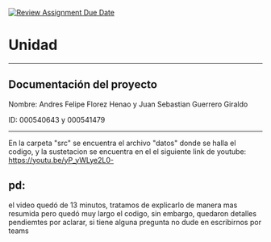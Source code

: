 [![Review Assignment Due Date](https://classroom.github.com/assets/deadline-readme-button-22041afd0340ce965d47ae6ef1cefeee28c7c493a6346c4f15d667ab976d596c.svg)](https://classroom.github.com/a/gzRFP7VK)
# Unidad 
---
## Documentación del proyecto
Nombre: Andres Felipe Florez Henao y Juan Sebastian Guerrero Giraldo 

ID:  000540643 y 000541479

---

En la carpeta "src" se encuentra el archivo "datos" donde se halla el codigo, y la sustetacion se encuentra en el el siguiente link de youtube: https://youtu.be/yP_yWLye2L0-

## pd: 
el video quedó de 13 minutos, tratamos de explicarlo de manera mas resumida pero quedó muy largo el codigo, sin embargo, quedaron detalles pendiemtes por aclarar, si tiene alguna pregunta no dude en escribirnos por teams